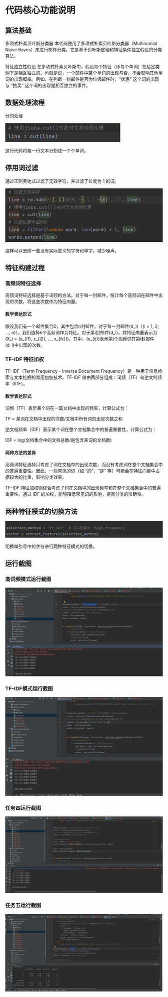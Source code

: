 # 代码核心功能说明

## 算法基础
多项式朴素贝叶斯分类器
本代码使用了多项式朴素贝叶斯分类器（Multinomial Naive Bayes）来进行邮件分类。它是基于贝叶斯定理和特征条件独立假设的分类算法。

特征独立性假设
在多项式朴素贝叶斯中，假设每个特征（即每个单词）在给定类别下是相互独立的。也就是说，一个邮件中某个单词的出现与否，不会影响其他单词的出现概率。例如，在判断一封邮件是否为垃圾邮件时，“优惠” 这个词的出现与 “抽奖” 这个词的出现是相互独立的事件。

## 数据处理流程
分词处理

![img.png](img.png)

这行代码将每一行文本分割成一个个单词。
## 停用词过滤
通过正则表达式过滤了无效字符，并过滤了长度为 1 的词。

![img_1.png](img_1.png)

这样可以去除一些没有实际意义的字符和单字，减少噪声。
## 特征构建过程

### 高频词特征选择
高频词特征选择是基于词频的方法。对于每一封邮件，统计每个高频词在邮件中出现的次数，将这些次数作为特征向量。
#### 数学表达形式
假设我们有一个邮件集合D，其中包含n封邮件。对于每一封邮件\(d_i\)（\(i = 1, 2, ..., n\)），我们选择k个高频词作为特征。对于第i封邮件\(d_i\)，其特征向量表示为\(X_i = (x_{i1}, x_{i2}, ..., x_{ik})\)。其中，\(x_{ij}\)表示第j个高频词在第i封邮件\(d_i\)中出现的次数。
### TF-IDF 特征加权
TF-IDF（Term Frequency - Inverse Document Frequency）是一种用于信息检索与文本挖掘的常用加权技术。TF-IDF 值由两部分组成：词频（TF）和逆文档频率（IDF）。
#### 数学表达形式
词频（TF）表示某个词在一篇文档中出现的频率，计算公式为：

TF = 某词在文档中出现的次数/文档中所有词的出现次数之和

逆文档频率（IDF）表示某个词在整个文档集合中的普遍重要性，计算公式为：

IDF = log(文档集合中的文档总数/是包含某词的文档数)

#### 两种方法的差异
高频词特征选择只考虑了词在文档中的出现次数，而没有考虑词在整个文档集合中的普遍重要性。因此，一些常见的词（如 “的”、“是” 等）可能会在特征向量中占据较大的比重，影响分类效果。

TF-IDF 特征加权则综合考虑了词在文档中的出现频率和在整个文档集合中的普遍重要性。通过 IDF 的加权，能够降低常见词的影响，提高分类的准确性。

## 两种特征模式的切换方法

![img_2.png](img_2.png)

切换单引号中的字符进行两种特征模式的切换。
## 运行截图
### 高词频模式运行截图
![img_3.png](img_3.png)
### TF-IDF模式运行截图
![img_4.png](img_4.png)
### 任务四运行截图
![img_5.png](img_5.png)
### 任务五运行截图
![img_6.png](img_6.png)
